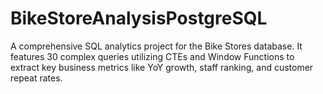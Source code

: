 # BikeStoreAnalysisPostgreSQL
A comprehensive SQL analytics project for the Bike Stores database. It features 30 complex queries utilizing CTEs and Window Functions to extract key business metrics like YoY growth, staff ranking, and customer repeat rates.
